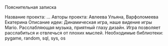 Пояснительная записка

Название проекта: ...
Авторы проекта: Авлеева Ульяна, Варфоломеева Екатерина
Описание идеи: Динамическая игра, наше видение игры Mario. Расслабляющая музыка, приятный глазу дизайн. Игра позволяет расслабиться и отвлечься от плохих мыслей.
Необходимые библиотеки: pygame, random, sql, sys, os
